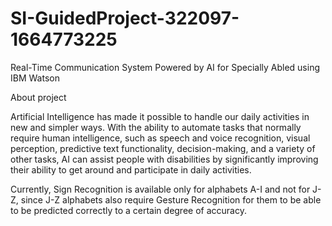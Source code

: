 # SI-GuidedProject-322097-1664773225
Real-Time Communication System Powered by AI for Specially Abled using IBM Watson

About project

Artificial Intelligence has made it possible to handle our daily activities in new and simpler ways. With the ability to automate tasks that normally require human intelligence, such as speech and voice recognition, visual perception, predictive text functionality, decision-making, and a variety of other tasks, AI can assist people with disabilities by significantly improving their ability to get around and participate in daily activities.

Currently, Sign Recognition is available only for alphabets A-I and not for J-Z, since J-Z alphabets also require Gesture Recognition for them to be able to be predicted correctly to a certain degree of accuracy.
